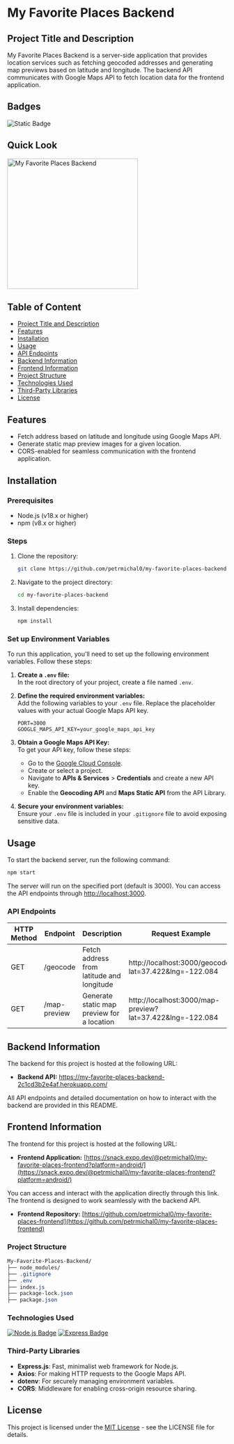 # My Favorite Places Backend

## Project Title and Description
My Favorite Places Backend is a server-side application that provides location services such as fetching geocoded addresses and generating map previews based on latitude and longitude. The backend API communicates with Google Maps API to fetch location data for the frontend application.

## Badges
![Static Badge](https://img.shields.io/badge/status-online-brightgreen)

## Quick Look
<img src="https://github.com/user-attachments/assets/dec7723e-eb8e-4c78-92ab-25e2dd13fcf5" width="300" alt="My Favorite Places Backend">

## Table of Content
- [Project Title and Description](#project-title-and-description)
- [Features](#features)
- [Installation](#installation)
- [Usage](#usage)
- [API Endpoints](#api-endpoints)
- [Backend Information](#backend-information)
- [Frontend Information](#frontend-information)
- [Project Structure](#project-structure)
- [Technologies Used](#technologies-used)
- [Third-Party Libraries](#third-party-libraries)
- [License](#license)

## Features
- Fetch address based on latitude and longitude using Google Maps API.
- Generate static map preview images for a given location.
- CORS-enabled for seamless communication with the frontend application.

## Installation

### Prerequisites
- Node.js (v18.x or higher)
- npm (v8.x or higher)

### Steps

1. Clone the repository:
    ```bash
    git clone https://github.com/petrmichal0/my-favorite-places-backend.git
    ```

2. Navigate to the project directory:
    ```bash
    cd my-favorite-places-backend
    ```

3. Install dependencies:
    ```bash
    npm install
    ```

### Set up Environment Variables

To run this application, you'll need to set up the following environment variables. Follow these steps:

1. **Create a `.env` file:**  
   In the root directory of your project, create a file named `.env`.

2. **Define the required environment variables:**  
   Add the following variables to your `.env` file. Replace the placeholder values with your actual Google Maps API key.

   ```env
   PORT=3000
   GOOGLE_MAPS_API_KEY=your_google_maps_api_key
   ```

3. **Obtain a Google Maps API Key:**  
   To get your API key, follow these steps:
   
   * Go to the [Google Cloud Console](https://console.cloud.google.com/).
   * Create or select a project.
   * Navigate to **APIs & Services** > **Credentials** and create a new API key.
   * Enable the **Geocoding API** and **Maps Static API** from the API Library.

4. **Secure your environment variables:**  
   Ensure your `.env` file is included in your `.gitignore` file to avoid exposing sensitive data.

## Usage

To start the backend server, run the following command:

```bash
npm start
```

The server will run on the specified port (default is 3000). You can access the API endpoints through [http://localhost:3000](http://localhost:3000).

### API Endpoints

| HTTP Method | Endpoint      | Description                                 | Request Example                             | Response Example                            | Authorization Required |
|-------------|---------------|---------------------------------------------|---------------------------------------------|---------------------------------------------|------------------------|
| GET         | /geocode      | Fetch address from latitude and longitude   | http://localhost:3000/geocode?lat=37.422&lng=-122.084 | `{ "results": [...], "status": "OK" }`       | No                     |
| GET         | /map-preview  | Generate static map preview for a location  | http://localhost:3000/map-preview?lat=37.422&lng=-122.084 | `{ "imagePreviewUrl": "https://maps.googleapis.com/maps/api/staticmap?..." }` | No                     |

## Backend Information

The backend for this project is hosted at the following URL:

- **Backend API:** https://my-favorite-places-backend-2c1cd3b2e4af.herokuapp.com/

All API endpoints and detailed documentation on how to interact with the backend are provided in this README.

## Frontend Information

The frontend for this project is hosted at the following URL:

- **Frontend Application:** [https://snack.expo.dev/@petrmichal0/my-favorite-places-frontend?platform=android/](https://snack.expo.dev/@petrmichal0/my-favorite-places-frontend?platform=android/)

You can access and interact with the application directly through this link. The frontend is designed to work seamlessly with the backend API.

- **Frontend Repository:** [https://github.com/petrmichal0/my-favorite-places-frontend](https://github.com/petrmichal0/my-favorite-places-frontend)

### Project Structure

```css
My-Favorite-Places-Backend/
├── node_modules/
├── .gitignore
├── .env
├── index.js
├── package-lock.json
├── package.json
```

### Technologies Used

[![Node.js Badge](https://img.shields.io/badge/-Node.js-43853D?style=for-the-badge&logo=node.js&logoColor=white)](#) 
[![Express Badge](https://img.shields.io/badge/-Express-000000?style=for-the-badge&logo=express&logoColor=white)](#)

### Third-Party Libraries

- **Express.js**: Fast, minimalist web framework for Node.js.
- **Axios**: For making HTTP requests to the Google Maps API.
- **dotenv**: For securely managing environment variables.
- **CORS**: Middleware for enabling cross-origin resource sharing.

## License

This project is licensed under the [MIT License](https://opensource.org/licenses/MIT) - see the LICENSE file for details.
